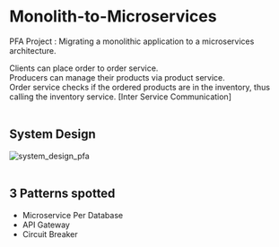 ﻿# Monolith-to-Microservices
PFA Project : Migrating a monolithic application to a microservices architecture.

Clients can place order to order service.
<br/>
Producers can manage their products via product service.
<br/>
Order service checks if the ordered products are in the inventory, thus calling the inventory service. [Inter Service Communication]
<br/>
<br/>
## System Design
![system_design_pfa](https://github.com/MYassineBoum/Monolith-to-Microservices/assets/115194839/25ba1ec8-3e66-4297-975d-5fca75370f57)
<br/>
<br/>
## 3 Patterns spotted
<ul>
  <li>Microservice Per Database</li>
  <li>API Gateway</li>
  <li>Circuit Breaker</li>
</ul>


